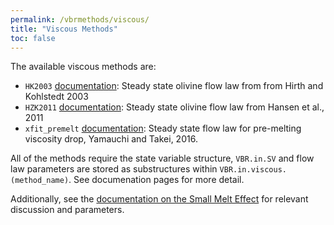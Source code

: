 ```yaml
---
permalink: /vbrmethods/viscous/
title: "Viscous Methods"
toc: false
---
```


The available viscous methods are:
* `HK2003` [documentation](/vbr/vbrmethods/visc/hk2003/): Steady state olivine flow law from from Hirth and Kohlstedt 2003
* `HZK2011` [documentation](/vbr/vbrmethods/visc/hzk2011/): Steady state olivine flow law from Hansen et al., 2011
* `xfit_premelt` [documentation](/vbr/vbrmethods/visc/xfitpremelt/): Steady state flow law for pre-melting viscosity drop, Yamauchi and Takei, 2016.

All of the methods require the state variable structure, `VBR.in.SV` and flow law parameters are stored as substructures within `VBR.in.viscous.(method_name)`. See documenation pages for more detail.

Additionally, see the [documentation on the Small Melt Effect](/vbr/vbrmethods/visc/smallmelt/) for relevant discussion and parameters.
